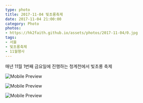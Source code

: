 ```yaml
---
type: photo
title: 2017-11-04 빛초롱축제
date: 2017-11-04 21:00:00
category: Photo
photos:
- https://hk2faith.github.io/assets/photos/2017-11-04/0.jpg
tags:
- 서울
- 빛초롱축제
- 11월행사
---
```


<!-- more -->

매년 11월 1번째 금요일에 진행하는 청계천에서 빛초롱 축제

![Mobile Preview](https://hk2faith.github.io/assets/photos/2017-11-04/1.jpg)

![Mobile Preview](https://hk2faith.github.io/assets/photos/2017-11-04/2.jpg)

![Mobile Preview](https://hk2faith.github.io/assets/photos/2017-11-04/3.jpg)
